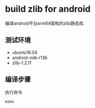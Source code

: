 # build zlib for android

编译android平台arm64架构的zlib静态库.

## 测试环境

* ubuntu16.04
* android-ndk-r13b
* zlib-1.2.11

## 编译步骤

执行命令

```shell
make
```

